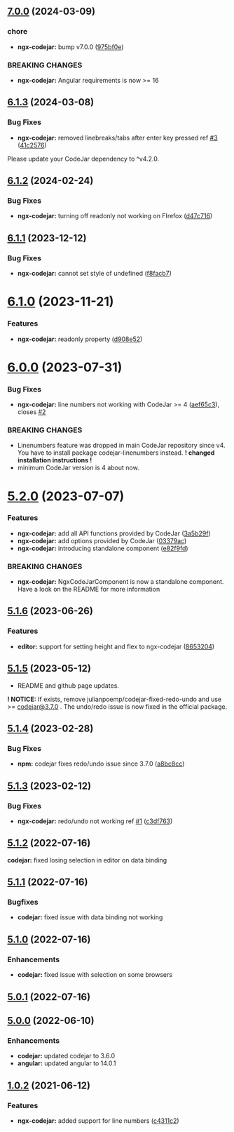 ## [7.0.0](https://github.com/julianpoemp/ngx-codejar/compare/v6.1.3...v7.0.0) (2024-03-09)


### chore

* **ngx-codejar:** bump v7.0.0 ([975bf0e](https://github.com/julianpoemp/ngx-codejar/commit/975bf0e4447c8c4c1c7d0517be8ebfe3e57f4834))


### BREAKING CHANGES

* **ngx-codejar:** Angular requirements is now >= 16

## [6.1.3](https://github.com/julianpoemp/ngx-codejar/compare/v6.1.2...v6.1.3) (2024-03-08)


### Bug Fixes

* **ngx-codejar:** removed linebreaks/tabs after enter key pressed ref [#3](https://github.com/julianpoemp/ngx-codejar/issues/3) ([41c2576](https://github.com/julianpoemp/ngx-codejar/commit/41c2576e6651ece088f617b599cc6914b013bc99))

Please update your CodeJar dependency to ^v4.2.0.

## [6.1.2](https://github.com/julianpoemp/ngx-codejar/compare/v6.1.1...v6.1.2) (2024-02-24)


### Bug Fixes

* **ngx-codejar:** turning off readonly not working on FIrefox ([d47c716](https://github.com/julianpoemp/ngx-codejar/commit/d47c7169aea0e4153898ee167e034607f7a9d78b))


## [6.1.1](https://github.com/julianpoemp/ngx-codejar/compare/v6.1.0...v6.1.1) (2023-12-12)


### Bug Fixes

* **ngx-codejar:** cannot set style of undefined ([f8facb7](https://github.com/julianpoemp/ngx-codejar/commit/f8facb75e1a3a251040fb94290d5c682af19b44d))

# [6.1.0](https://github.com/julianpoemp/ngx-codejar/compare/v6.0.0...v6.1.0) (2023-11-21)


### Features

* **ngx-codejar:** readonly property ([d908e52](https://github.com/julianpoemp/ngx-codejar/commit/d908e52a994b45dd431ee53f34a6b8a0815e9269))

# [6.0.0](https://github.com/julianpoemp/ngx-codejar/compare/v5.2.0...v6.0.0) (2023-07-31)


### Bug Fixes

* **ngx-codejar:** line numbers not working with CodeJar >= 4 ([aef65c3](https://github.com/julianpoemp/ngx-codejar/commit/aef65c3ea8c5814188cbf3a88486fadada81d0ce)), closes [#2](https://github.com/julianpoemp/ngx-codejar/issues/2)


### BREAKING CHANGES

- Linenumbers feature was dropped in main CodeJar repository since v4.
  You
  have to install package codejar-linenumbers instead. <b>! changed installation instructions ! </b>
- minimum
  CodeJar version is 4 about now.


# [5.2.0](https://github.com/julianpoemp/ngx-codejar/compare/v5.1.6...v5.2.0) (2023-07-07)


### Features

* **ngx-codejar:** add all API functions provided by CodeJar ([3a5b29f](https://github.com/julianpoemp/ngx-codejar/commit/3a5b29fd7f9826fd24429c492c21604d3d90d786))
* **ngx-codejar:** add options provided by CodeJar ([03379ac](https://github.com/julianpoemp/ngx-codejar/commit/03379acf728d61e8303ff60476a06b2b23ced714))
* **ngx-codejar:** introducing standalone component ([e82f9fd](https://github.com/julianpoemp/ngx-codejar/commit/e82f9fd1b59745771e8405ea31fe7ecf96b0366e))


### BREAKING CHANGES

* **ngx-codejar:** NgxCodeJarComponent is now a standalone component. Have
  a look on the README for more information

## [5.1.6](https://github.com/julianpoemp/ngx-codejar/compare/v5.1.5...v5.1.6) (2023-06-26)


### Features

* **editor:** support for setting height and flex to ngx-codejar ([8653204](https://github.com/julianpoemp/ngx-codejar/commit/8653204a175dc95d7aeb0c3369b556ea234676d9))

## [5.1.5](https://github.com/julianpoemp/ngx-codejar/compare/v5.1.4...v5.1.5) (2023-05-12)

* README and github page updates.

**! NOTICE:** If exists, remove julianpoemp/codejar-fixed-redo-undo and use >= codejar@3.7.0 . The undo/redo issue is
now fixed in the official package.

## [5.1.4](https://github.com/julianpoemp/ngx-codejar/compare/v5.1.3...v5.1.4) (2023-02-28)

### Bug Fixes

* **npm:** codejar fixes redo/undo issue since
  3.7.0 ([a8bc8cc](https://github.com/julianpoemp/ngx-codejar/commit/a8bc8ccc7140acdf282b77d0852852916ca17f7e))

## [5.1.3](https://github.com/julianpoemp/ngx-codejar/compare/v5.1.2...v5.1.3) (2023-02-12)

### Bug Fixes

* **ngx-codejar:** redo/undo not working
  ref [#1](https://github.com/julianpoemp/ngx-codejar/issues/1) ([c3df763](https://github.com/julianpoemp/ngx-codejar/commit/c3df7630c0f5628528ad3407da53b4030dac5b47))

## [5.1.2](https://github.com/julianpoemp/ngx-codejar/compare/v5.1.1...v5.1.2) (2022-07-16)

**codejar:** fixed losing selection in editor on data binding

## [5.1.1](https://github.com/julianpoemp/ngx-codejar/compare/v5.1.0...v5.1.1) (2022-07-16)

### Bugfixes

* **codejar:** fixed issue with data binding not working

## [5.1.0](https://github.com/julianpoemp/ngx-codejar/compare/v5.0.1...v5.1.0) (2022-07-16)

### Enhancements

* **codejar:** fixed issue with selection on some browsers

## [5.0.1](https://github.com/julianpoemp/ngx-codejar/compare/v5.0.0...v5.0.1) (2022-07-16)

## [5.0.0](https://github.com/julianpoemp/ngx-codejar/compare/v1.0.2...v5.0.0) (2022-06-10)

### Enhancements

* **codejar:** updated codejar to 3.6.0
* **angular:** updated angular to 14.0.1

## [1.0.2](https://github.com/julianpoemp/ngx-codejar/compare/v1.0.1...v1.0.2) (2021-06-12)

### Features

* **ngx-codejar:** added support for line
  numbers ([c4311c2](https://github.com/julianpoemp/ngx-codejar/commit/c4311c23397f042e1d347cc63c6a32a9dc9fb2cf))
